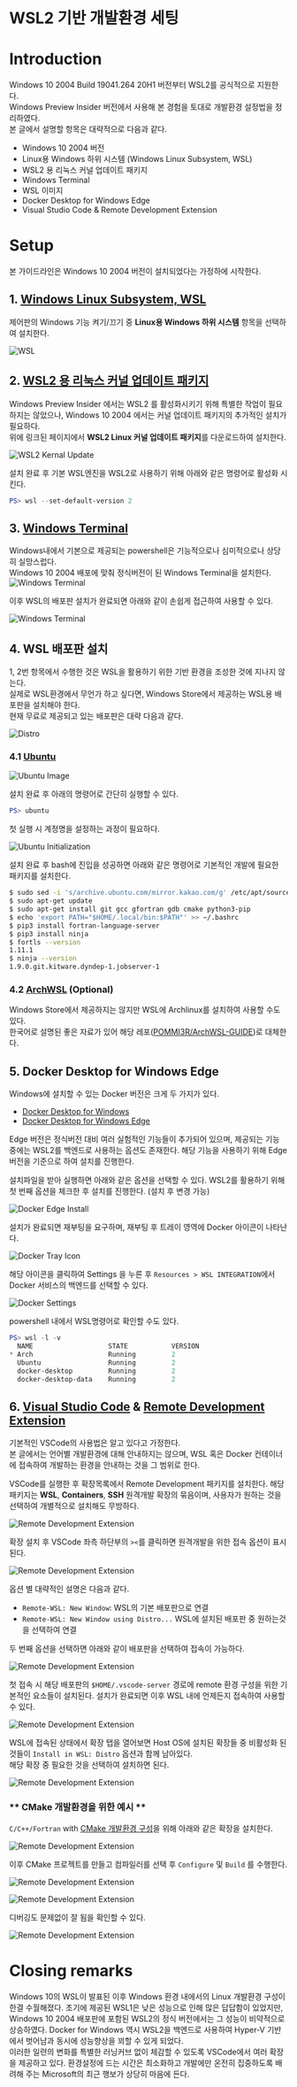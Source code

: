 WSL2 기반 개발환경 세팅
=============================
# Introduction
Windows 10 2004 Build 19041.264 20H1 버전부터 WSL2를 공식적으로 지원한다.  
Windows Preview Insider 버전에서 사용해 본 경험을 토대로 개발환경 설정법을 정리하였다.  
본 글에서 설명할 항목은 대략적으로 다음과 같다.

* Windows 10 2004 버전
* Linux용 Windows 하위 시스템 (Windows Linux Subsystem, WSL)
* WSL2 용 리눅스 커널 업데이트 패키지
* Windows Terminal
* WSL 이미지
* Docker Desktop for Windows Edge
* Visual Studio Code & Remote Development Extension

# Setup
본 가이드라인은 Windows 10 2004 버전이 설치되었다는 가정하에 시작한다.

## 1. [Windows Linux Subsystem, WSL](https://docs.microsoft.com/ko-kr/windows/wsl/)

제어판의 Windows 기능 켜기/끄기 중 **Linux용 Windows 하위 시스템** 항목을 선택하여 설치한다.  

![WSL](img/00.png)

## 2. [WSL2 용 리눅스 커널 업데이트 패키지](https://docs.microsoft.com/ko-kr/windows/wsl/wsl2-kernel)

Windows Preview Insider 에서는 WSL2 를 활성화시키기 위해 특별한 작업이 필요하지는 않았으나, Windows 10 2004 에서는 커널 업데이트 패키지의 추가적인 설치가 필요하다.  
위에 링크된 페이지에서 **WSL2 Linux 커널 업데이트 패키지**를 다운로드하여 설치한다.

![WSL2 Kernal Update](img/01.png)

설치 완료 후 기본 WSL엔진을 WSL2로 사용하기 위해 아래와 같은 명령어로 활성화 시킨다.

```powershell
PS> wsl --set-default-version 2
```

## 3. [Windows Terminal](https://www.microsoft.com/ko-kr/p/windows-terminal/9n0dx20hk701)

Windows내에서 기본으로 제공되는 powershell은 기능적으로나 심미적으로나 상당히 실망스럽다.  
Windows 10 2004 배포에 맞춰 정식버전이 된 Windows Terminal을 설치한다.  
![Windows Terminal](img/02.png)

이후 WSL의 배포판 설치가 완료되면 아래와 같이 손쉽게 접근하여 사용할 수 있다.

![Windows Terminal](img/02-2.png)

## 4. WSL 배포판 설치

1, 2번 항목에서 수행한 것은 WSL을 활용하기 위한 기반 환경을 조성한 것에 지나지 않는다.  
실제로 WSL환경에서 무언가 하고 싶다면, Windows Store에서 제공하는 WSL용 배포판을 설치해야 한다.  
현재 무료로 제공되고 있는 배포판은 대략 다음과 같다.

![Distro](img/04.png)

### 4.1 [Ubuntu](https://www.microsoft.com/ko-kr/p/ubuntu/9nblggh4msv6)

![Ubuntu Image](img/03.png)

설치 완료 후 아래의 명령어로 간단히 실행할 수 있다.

```powershell
PS> ubuntu
```

첫 실행 시 계정명을 설정하는 과정이 필요하다.

![Ubuntu Initialization](img/04-2.png)

설치 완료 후 bash에 진입을 성공하면 아래와 같은 명령어로 기본적인 개발에 필요한 패키지를 설치한다.

```bash
$ sudo sed -i 's/archive.ubuntu.com/mirror.kakao.com/g' /etc/apt/sources.list
$ sudo apt-get update
$ sudo apt-get install git gcc gfortran gdb cmake python3-pip
$ echo 'export PATH="$HOME/.local/bin:$PATH"' >> ~/.bashrc
$ pip3 install fortran-language-server
$ pip3 install ninja
$ fortls --version
1.11.1
$ ninja --version
1.9.0.git.kitware.dyndep-1.jobserver-1
```

### 4.2 [ArchWSL](https://github.com/yuk7/ArchWSL) (Optional)
Windows Store에서 제공하지는 않지만 WSL에 Archlinux를 설치하여 사용할 수도 있다.  
한국어로 설명된 좋은 자료가 있어 해당 레포([POMMI3R/ArchWSL-GUIDE](https://github.com/POMMI3R/ArchWSL-GUIDE))로 대체한다.

## 5. Docker Desktop for Windows Edge

Windows에 설치할 수 있는 Docker 버전은 크게 두 가지가 있다.

* [Docker Desktop for Windows](https://docs.docker.com/docker-for-windows/install/)
* [Docker Desktop for Windows Edge](https://docs.docker.com/docker-for-windows/edge-release-notes/)

Edge 버전은 정식버전 대비 여러 실험적인 기능들이 추가되어 있으며, 제공되는 기능 중에는 WSL2를 백엔드로 사용하는 옵션도 존재한다. 해당 기능을 사용하기 위해 Edge 버전을 기준으로 하여 설치를 진행한다.

설치파일을 받아 실행하면 아래와 같은 옵션을 선택할 수 있다.
WSL2를 활용하기 위해 첫 번째 옵션을 체크한 후 설치를 진행한다. (설치 후 변경 가능)

![Docker Edge Install](img/05.png)

설치가 완료되면 재부팅을 요구하며, 재부팅 후 트레이 영역에 Docker 아이콘이 나타난다.

![Docker Tray Icon](img/08.png)

해당 아이콘을 클릭하여 Settings 을 누른 후 `Resources > WSL INTEGRATION`에서 Docker 서비스의 백엔드를 선택할 수 있다.

![Docker Settings](img/10.png)

powershell 내에서 WSL명령어로 확인할 수도 있다.

```powershell
PS> wsl -l -v
  NAME                   STATE           VERSION
* Arch                   Running         2
  Ubuntu                 Running         2
  docker-desktop         Running         2
  docker-desktop-data    Running         2
```

## 6. [Visual Studio Code](https://code.visualstudio.com/) & [Remote Development Extension](https://marketplace.visualstudio.com/items?itemName=ms-vscode-remote.vscode-remote-extensionpack)

기본적인 VSCode의 사용법은 알고 있다고 가정한다.  
본 글에서는 언어별 개발환경에 대해 안내하지는 않으며, WSL 혹은 Docker 컨테이너에 접속하여 개발하는 환경을 안내하는 것을 그 범위로 한다.

VSCode를 실행한 후 확장목록에서 Remote Development 패키지를 설치한다.
해당 패키지는 **WSL**, **Containers**, **SSH** 원격개발 확장의 묶음이며, 사용자가 원하는 것을 선택하여 개별적으로 설치해도 무방하다.

![Remote Development Extension](img/11.png)

확장 설치 후 VSCode 좌측 하단부의 `><`를 클릭하면 원격개발을 위한 접속 옵션이 표시된다.  

![Remote Development Extension](img/12.png)

옵션 별 대략적인 설명은 다음과 같다.
* `Remote-WSL: New Window`: WSL의 기본 배포판으로 연결
* `Remote-WSL: New Window using Distro...` WSL에 설치된 배포판 중 원하는것을 선택하여 연결

두 번째 옵션을 선택하면 아래와 같이 배포판을 선택하여 접속이 가능하다.

![Remote Development Extension](img/13.png)

첫 접속 시 해당 배포판의 `$HOME/.vscode-server` 경로에 remote 환경 구성을 위한 기본적인 요소들이 설치된다.
설치가 완료되면 이후 WSL 내에 언제든지 접속하여 사용할 수 있다.

![Remote Development Extension](img/14.png)

WSL에 접속된 상태에서 확장 탭을 열어보면 Host OS에 설치된 확장들 중 비활성화 된 것들이 `Install in WSL: Distro` 옵션과 함께 남아있다.  
해당 확장 중 필요한 것을 선택하여 설치하면 된다.

![Remote Development Extension](img/15.png)

### ** CMake 개발환경을 위한 예시 **

`C/C++/Fortran` with [CMake 개발환경 구성](https://vector-of-bool.github.io/docs/vscode-cmake-tools/index.html)을 위해 아래와 같은 확장을 설치한다.

![Remote Development Extension](img/16.png)

이후 CMake 프로젝트를 만들고 컴파일러를 선택 후 `Configure` 및 `Build` 를 수행한다.

![Remote Development Extension](img/17.png)

![Remote Development Extension](img/18.png)

디버깅도 문제없이 잘 됨을 확인할 수 있다.

![Remote Development Extension](img/20.png)

# Closing remarks 

Windows 10의 WSL이 발표된 이후 Windows 환경 내에서의 Linux 개발환경 구성이 한결 수월해졌다. 초기에 제공된 WSL1은 낮은 성능으로 인해 많은 답답함이 있었지만, Windows 10 2004 배포판에 포함된 WSL2의 정식 버전에서는 그 성능이 비약적으로 상승하였다. Docker for Windows 역시 WSL2을 백엔드로 사용하여 Hyper-V 기반에서 벗어남과 동시에 성능향상을 꾀할 수 있게 되었다.  
이러한 일련의 변화를 특별한 러닝커브 없이 체감할 수 있도록 VSCode에서 여러 확장을 제공하고 있다. 환경설정에 드는 시간은 최소화하고 개발에만 온전히 집중하도록 배려해 주는 Microsoft의 최근 행보가 상당히 마음에 든다.

